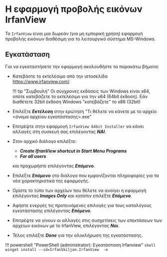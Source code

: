 # Η εφαρμογή προβολής εικόνων IrfanView

Το `IrfanView` είναι μια δωρεάν (για μη εμπορική χρήση) εφαρμογή προβολής εικόνων διαθέσιμη για το λειτουργικό σύστημα MS-Windows.

## Εγκατάσταση

Για να εγκαταστήσετε την εφαρμογή ακολουθήστε τα παρακάτω βήματα:

- Κατεβάστε το εκτελέσιμο από την ιστοσελίδα <https://www.irfanview.com/>.

    !!! tip "Συμβουλή"
        Οι σύγχρονες εκδόσεις των Windows είναι x64, οπότε κατεβάζετε το εκτελέσιμο για την x64 (64bit έκδοση). Εάν διαθέτετε 32bit έκδοση Windows "κατεβάζετε" το x86 (32bit)

- Επιλέξτε ***Εκτέλεση*** στην ερώτηση "Τι θέλετε να κάνετε με το αρχείο <όνομα αρχείου εγκατάστασης>.exe"
- Επιτρέψτε στην εφαρμογή `IrfanView 64bit Installer` να κάνει αλλαγές στη συσκευή σας επιλέγοντας ***ΝΑΙ***.
- Στον αρχικό διάλογο επιλέξτε:
    - ***Create IfranView shortcut in Start Menu Programs***
    - ***For all users***

    και προχωρήστε επιλέγοντας ***Επόμενο***.

- Επιλέξτε ***Επόμενο*** στο διάλογο που εμφανίζονται πληροφορίες για τα νέα χαρακτηριστικά της εφαρμογής.
- Ορίστε το τύπο των αρχείων που θέλετε να ανοίγει η εφαρμογή επιλέγοντας ***Images Only*** και κατόπιν επιλέξτε ***Επόμενο***.
- Αφήστε ενεργές τις προτεινόμενες επιλογές για τους καταλόγους εγκατάστασης επιλέγοντας ***Επόμενο***.
- Επιτρέψτε να γίνουν οι αλλαγές στις συσχετίσεις των επεκτάσεων των αρχείων εικόνων με το IrfanView, επιλέγοντας ***Ναι***.
- Τέλος επιλέξτε ***Done*** για την ολοκλήρωση της εγκατάστασης.

!!! powershell "PowerShell (administrator): Εγκατάσταση Irfanview"
    ```shell
    winget install --id=IrfanSkiljan.IrfanView  -e
    ```
